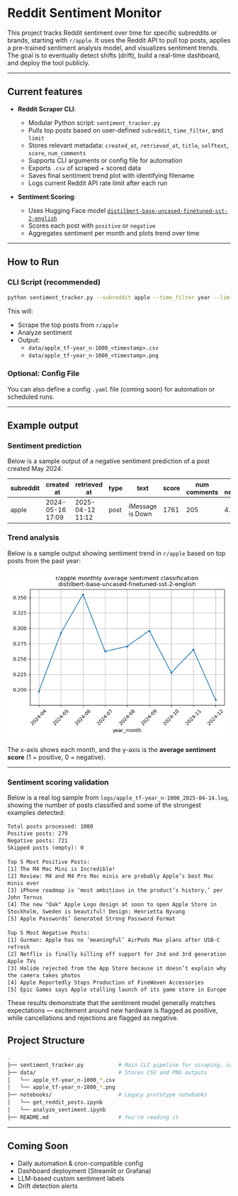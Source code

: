 # Reddit Sentiment Monitor

This project tracks Reddit sentiment over time for specific subreddits or brands, starting with `r/apple`. It uses the Reddit API to pull top posts, applies a pre-trained sentiment analysis model, and visualizes sentiment trends. The goal is to eventually detect shifts (drift), build a real-time dashboard, and deploy the tool publicly.

---

## Current features 

- **Reddit Scraper CLI**:
  - Modular Python script: `sentiment_tracker.py`
  - Pulls top posts based on user-defined `subreddit`, `time_filter`, and `limit`
  - Stores relevant metadata: `created_at`, `retrieved_at`, `title`, `selftext`, `score`, `num_comments`
  - Supports CLI arguments or config file for automation
  - Exports `.csv` of scraped + scored data
  - Saves final sentiment trend plot with identifying filename
  - Logs current Reddit API rate limit after each run

- **Sentiment Scoring**:
  - Uses Hugging Face model [`distilbert-base-uncased-finetuned-sst-2-english`](https://huggingface.co/distilbert-base-uncased-finetuned-sst-2-english)
  - Scores each post with `positive` or `negative`
  - Aggregates sentiment per month and plots trend over time

---

## How to Run

### CLI Script (recommended)
```bash
python sentiment_tracker.py --subreddit apple --time_filter year --limit 1000
```

This will:
- Scrape the top posts from `r/apple`
- Analyze sentiment
- Output:
  - `data/apple_tf-year_n-1000_<timestamp>.csv`
  - `data/apple_tf-year_n-1000_<timestamp>.png`

### Optional: Config File
You can also define a config `.yaml` file (coming soon) for automation or scheduled runs.

---

## Example output

### Sentiment prediction

Below is a sample output of a negative sentiment prediction of a post created May 2024:

| subreddit | created<br>at      | retrieved<br>at     | type | text               | score | num<br>comments | logit<br>negative | logit<br>positive | predicted<br>sentiment | predicted<br>label |
|-----------|--------------------|----------------------|------|--------------------|--------|------------------|--------------------|--------------------|-------------------------|---------------------|
| apple     | 2024-05-16 17:09   | 2025-04-12 11:12     | post | iMessage is Down   | 1761   | 205              | 4.49               | -3.69              | 0                       | negative            |

### Trend analysis

Below is a sample output showing sentiment trend in `r/apple` based on top posts from the past year:

![Sentiment trend chart for r/apple](data/apple_tf-year_n-1000_2025-04-12.png)

The x-axis shows each month, and the y-axis is the **average sentiment score** (1 = positive, 0 = negative).

---


### Sentiment scoring validation

Below is a real log sample from `logs/apple_tf-year_n-1000_2025-04-14.log`, showing the number of posts classified and some of the strongest examples detected:

```
Total posts processed: 1000
Positive posts: 279
Negative posts: 721
Skipped posts (empty): 0

Top 5 Most Positive Posts:
[1] The M4 Mac Mini is Incredible!
[2] Review: M4 and M4 Pro Mac minis are probably Apple’s best Mac minis ever
[3] iPhone roadmap is ‘most ambitious in the product’s history,’ per John Ternus
[4] The new "Oak" Apple Logo design at soon to open Apple Store in Stockholm, Sweden is beautiful! Design: Henrietta Nyvang
[5] Apple Passwords’ Generated Strong Password Format

Top 5 Most Negative Posts:
[1] Gurman: Apple has no ‘meaningful’ AirPods Max plans after USB-C refresh
[2] Netflix is finally killing off support for 2nd and 3rd generation Apple TVs
[3] Halide rejected from the App Store because it doesn’t explain why the camera takes photos
[4] Apple Reportedly Stops Production of FineWoven Accessories
[5] Epic Games says Apple stalling launch of its game store in Europe
```

These results demonstrate that the sentiment model generally matches expectations — excitement around new hardware is flagged as positive, while cancellations and rejections are flagged as negative.


## Project Structure

```bash
.
├── sentiment_tracker.py           # Main CLI pipeline for scraping, scoring, and plotting
├── data/                          # Stores CSV and PNG outputs
│   └── apple_tf-year_n-1000_*.csv
│   └── apple_tf-year_n-1000_*.png
├── notebooks/                     # Legacy prototype notebooks
│   └── get_reddit_posts.ipynb     
│   └── analyze_sentiment.ipynb
├── README.md                      # You're reading it
```

---

## Coming Soon
- Daily automation & cron-compatible config
- Dashboard deployment (Streamlit or Grafana)
- LLM-based custom sentiment labels
- Drift detection alerts
